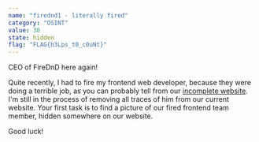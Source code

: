 ```yaml
---
name: "firednd1 - literally fired"
category: "OSINT"
value: 30
state: hidden
flag: "FLAG{h3Lps_t0_c0uNt}"
---
```


CEO of FireDnD here again!

Quite recently, I had to fire my frontend web developer, because they were doing a terrible job, as you can probably tell from our [incomplete website](https://firednd.web.app). I'm still in the process of removing all traces of him from our current website. Your first task is to find a picture of our fired frontend team member, hidden somewhere on our website.

Good luck!
